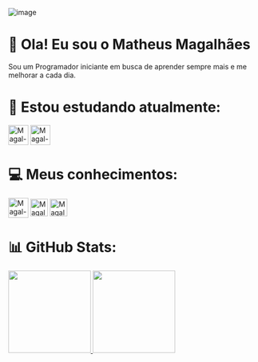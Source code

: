 ![image](https://github.com/user-attachments/assets/43834e33-95e4-4996-88bc-dc10b128cccc) 
# 👋 Ola! Eu sou o Matheus Magalhães
Sou um Programador iniciante em busca de aprender sempre mais e me melhorar a cada dia.

# 📖 Estou estudando atualmente:
<div alt="Meus Estudos" style="display: inline_block;">
<img align="center" alt="Magal-Python" heigth="40" width="40" src="https://cdn.jsdelivr.net/gh/devicons/devicon@latest/icons/python/python-plain.svg"/>
<img align="center" alt="Magal-Flutter" heigth="40" width="40" src="https://cdn.jsdelivr.net/gh/devicons/devicon@latest/icons/flutter/flutter-plain.svg"/>
</div>

# 💻 Meus conhecimentos:
<div alt="Meus Conhecimentos" style="display: inline_block;">
<img align="center" alt="Magal-GitHub" heigth="40" width="40" src="https://cdn.jsdelivr.net/gh/devicons/devicon@latest/icons/github/github-original.svg"/>
<img align="center" alt="Magal-Html" heigth="40" width="35" src="https://cdn.jsdelivr.net/gh/devicons/devicon@latest/icons/html5/html5-original.svg"/>
<img align="center" alt="Magal-CSS" heigth="40" width="35" src="https://cdn.jsdelivr.net/gh/devicons/devicon@latest/icons/css3/css3-plain.svg"/>
</div>

# 📊 GitHub Stats:
<div>
<a href="https://github.com/Magalzin">
<img loading="lazy" height="165em" src="https://github-readme-stats.vercel.app/api/top-langs/?username=Magalzin&theme=radical&hide_border=false&include_all_commits=false&count_private=false&layout=compact">
<img loading="lazy" height="165em" src="https://github-readme-stats.vercel.app/api?username=Magalzin&show_icons=true&theme=radical&include_all_commits=true&count_private=true"/>
</div>


